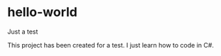# hello-world
Just a test

This project has been created for a test.
I just learn how to code in C#.
